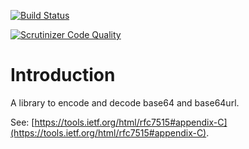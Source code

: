 [![Build Status](https://travis-ci.org/fkooman/php-base64.svg)](https://travis-ci.org/fkooman/php-base64)

[![Scrutinizer Code Quality](https://scrutinizer-ci.com/g/fkooman/php-base64/badges/quality-score.png?b=master)](https://scrutinizer-ci.com/g/fkooman/php-base64/?branch=master)

# Introduction
A library to encode and decode base64 and base64url.

See: [https://tools.ietf.org/html/rfc7515#appendix-C](https://tools.ietf.org/html/rfc7515#appendix-C).
